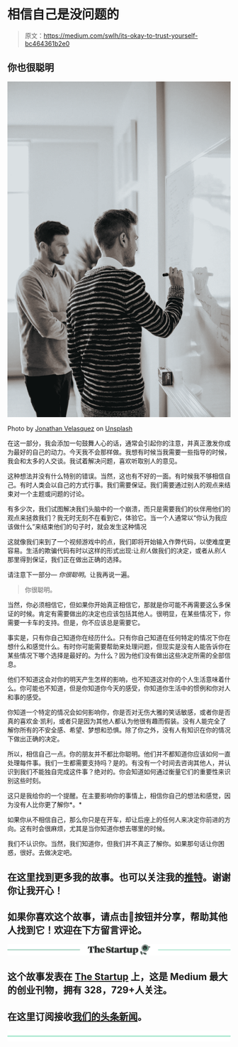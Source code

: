 # 相信自己是没问题的

> 原文：<https://medium.com/swlh/its-okay-to-trust-yourself-bc464361b2e0>

## 你也很聪明

![](img/0313adf6366cfcd01059787073d9c142.png)

Photo by [Jonathan Velasquez](https://unsplash.com/photos/78sqdU2FC00?utm_source=unsplash&utm_medium=referral&utm_content=creditCopyText) on [Unsplash](https://unsplash.com/search/photos/smart?utm_source=unsplash&utm_medium=referral&utm_content=creditCopyText)

在这一部分，我会添加一句鼓舞人心的话，通常会引起你的注意，并真正激发你成为最好的自己的动力。今天我不会那样做。我想有时候当我需要一些指导的时候，我会和太多的人交谈。我试着解决问题，喜欢听取别人的意见。

这种想法并没有什么特别的错误。当然，这也有不好的一面。有时候我不够相信自己。有时人类会以自己的方式行事。我们需要保证。我们需要通过别人的观点来结束对一个主题或问题的讨论。

有多少次，我们试图解决我们头脑中的一个崩溃，而只是需要我们的伙伴用他们的观点来拯救我们？我无时无刻不在看到它，体验它。当一个人通常以“你认为我应该做什么”来结束他们的句子时，就会发生这种情况

这就像我们来到了一个视频游戏中的点，我们即将开始输入作弊代码，以使难度更容易。生活的欺骗代码有时以这样的形式出现:让*别人*做我们的决定，或者从*别人*那里得到保证，我们正在做出正确的选择。

请注意下一部分— *你很聪明*。让我再说一遍。

> 你很聪明。

当然，你必须相信它，但如果你开始真正相信它，那就是你可能不再需要这么多保证的时候。肯定有需要做出的决定也应该包括其他人。很明显，在某些情况下，你需要一卡车的支持。但是，你不应该总是需要它。

事实是，只有你自己知道你在经历什么。只有你自己知道在任何特定的情况下你在想什么和感觉什么。有时你可能需要帮助来处理问题，但现实是没有人能告诉你在某些情况下哪个选择是最好的。为什么？因为他们没有做出这些决定所需的全部信息。

他们不知道这会对你的明天产生怎样的影响，也不知道这对你的个人生活意味着什么。你可能也不知道，但是你知道你今天的感受，你知道你生活中的惯例和你对人和事的感受。

你知道一个特定的情况会如何影响你，你是否对无伤大雅的笑话敏感，或者你是否真的喜欢金·凯利，或者只是因为其他人都认为他很有趣而假装。没有人能完全了解你所有的不安全感、希望、梦想和恐惧。除了你之外，没有人有知识在你的情况下做出正确的决定。

所以，相信自己一点。你的朋友并不都比你聪明。他们并不都知道你应该如何一直处理每件事。我们一生都需要支持吗？是的。有没有一个时间去咨询其他人，并认识到我们不能独自完成这件事？绝对的。你会知道如何通过衡量它们的重要性来识别这些时刻。

这只是我给你的一个提醒。在主要影响你的事情上，相信你自己的想法和感觉，因为没有人比你更了解你*。*

如果你从不相信自己，那么你只是在开车，却让后座上的任何人来决定你前进的方向。这有时会很麻烦，尤其是当你知道你想去哪里的时候。

我们不认识你。当然，我们知道你，但我们并不真正了解你。如果那句话让你困惑，很好。去做决定吧。

## 在这里找到更多我的故事。也可以关注我的[推特](https://twitter.com/Eturn102)。谢谢你让我开心！

## 如果你喜欢这个故事，请点击👏按钮并分享，帮助其他人找到它！欢迎在下方留言评论。

[![](img/308a8d84fb9b2fab43d66c117fcc4bb4.png)](https://medium.com/swlh)

## 这个故事发表在 [The Startup](https://medium.com/swlh) 上，这是 Medium 最大的创业刊物，拥有 328，729+人关注。

## 在这里订阅接收[我们的头条新闻](http://growthsupply.com/the-startup-newsletter/)。

[![](img/b0164736ea17a63403e660de5dedf91a.png)](https://medium.com/swlh)